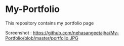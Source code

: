 # My-Portfolio
This repository contains my portfolio page

Screenshot : https://github.com/nehasangeetajha/My-Portfolio/blob/master/portfolio.JPG
